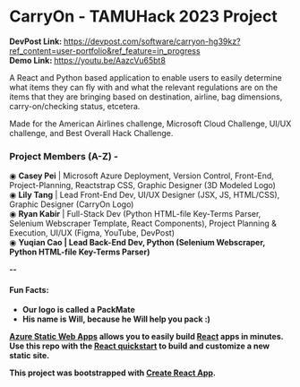 # CarryOn - TAMUHack 2023 Project

<strong>DevPost Link: </strong>https://devpost.com/software/carryon-hg39kz?ref_content=user-portfolio&ref_feature=in_progress
</br>
<strong>Demo Link: </strong>https://youtu.be/AazcVu65bt8

A React and Python based application to enable users to easily determine what items they can fly with and what the relevant regulations are on the items that they are bringing based on destination, airline, bag dimensions, carry-on/checking status, etcetera. 

Made for the American Airlines challenge, Microsoft Cloud Challenge, UI/UX challenge, and Best Overall Hack Challenge.

### Project Members (A-Z) - 
◉ <strong>Casey Pei</strong> | Microsoft Azure Deployment, Version Control, Front-End, Project-Planning, Reactstrap CSS, Graphic Designer (3D Modeled Logo) 
</br>
◉ <strong>Lily Tang</strong> | Lead Front-End Dev, UI/UX Designer (JSX, JS, HTML/CSS), Graphic Designer (CarryOn Logo) 
</br>
◉ <strong>Ryan Kabir</strong> | Full-Stack Dev (Python HTML-file Key-Terms Parser, Selenium Webscraper Template, React Components), Project Planning & Execution, UI/UX (Figma, YouTube, DevPost) 
</br>
◉ <strong>Yuqian Cao<strong> | Lead Back-End Dev, Python (Selenium Webscraper, Python HTML-file Key-Terms Parser)

--

#### Fun Facts:
- Our logo is called a PackMate
- His name is Will, because he Will help you pack :)


[Azure Static Web Apps](https://docs.microsoft.com/azure/static-web-apps/overview) allows you to easily build [React](https://reactjs.org/) apps in minutes. Use this repo with the [React quickstart](https://docs.microsoft.com/azure/static-web-apps/getting-started?tabs=react) to build and customize a new static site.

This project was bootstrapped with [Create React App](https://github.com/facebook/create-react-app).

